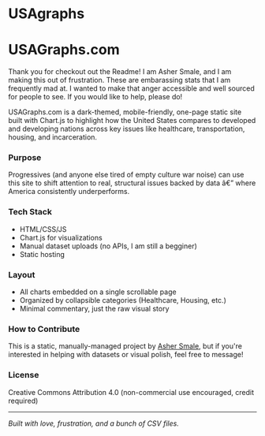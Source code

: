 # USAgraphs
# USAGraphs.com

Thank you for checkout out the Readme! 
I am Asher Smale, and I am making this out of frustration. These are embarassing stats that I am frequently mad at. 
I wanted to make that anger accessible and well sourced for people to see. If you would like to help, please do!

USAGraphs.com is a dark-themed, mobile-friendly, one-page static site built with Chart.js to highlight how the United States compares to developed and developing nations across key issues like healthcare, transportation, housing, and incarceration.


### Purpose
Progressives (and anyone else tired of empty culture war noise) can use this site to shift attention to real, structural issues backed by data â€” where America consistently underperforms.

### Tech Stack
- HTML/CSS/JS
- Chart.js for visualizations
- Manual dataset uploads (no APIs, I am still a begginer)
- Static hosting

### Layout
- All charts embedded on a single scrollable page
- Organized by collapsible categories (Healthcare, Housing, etc.)
- Minimal commentary, just the raw visual story

### How to Contribute
This is a static, manually-managed project by [Asher Smale](https://asherforcongress.com), but if you're interested in helping with datasets or visual polish, feel free to message!

### License
Creative Commons Attribution 4.0 (non-commercial use encouraged, credit required)

---

*Built with love, frustration, and a bunch of CSV files.*
